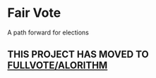 # Fair Vote

A path forward for elections

## THIS PROJECT HAS MOVED TO [FULLVOTE/ALORITHM](https://github.com/fullvote/algorithm)
